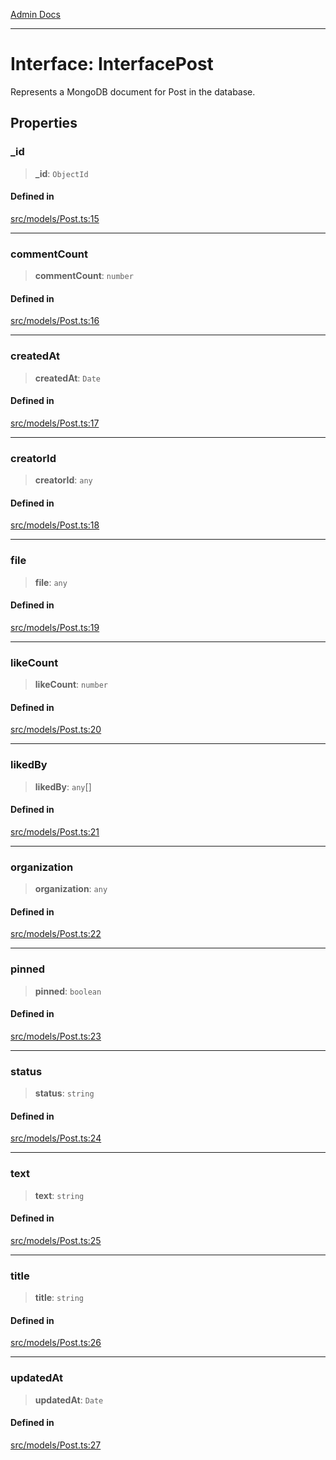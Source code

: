 [Admin Docs](/)

***

# Interface: InterfacePost

Represents a MongoDB document for Post in the database.

## Properties

### \_id

> **\_id**: `ObjectId`

#### Defined in

[src/models/Post.ts:15](https://github.com/Suyash878/talawa-api/blob/cfd688207611ba245c99edd8dbaccb2cdbf6a043/src/models/Post.ts#L15)

***

### commentCount

> **commentCount**: `number`

#### Defined in

[src/models/Post.ts:16](https://github.com/Suyash878/talawa-api/blob/cfd688207611ba245c99edd8dbaccb2cdbf6a043/src/models/Post.ts#L16)

***

### createdAt

> **createdAt**: `Date`

#### Defined in

[src/models/Post.ts:17](https://github.com/Suyash878/talawa-api/blob/cfd688207611ba245c99edd8dbaccb2cdbf6a043/src/models/Post.ts#L17)

***

### creatorId

> **creatorId**: `any`

#### Defined in

[src/models/Post.ts:18](https://github.com/Suyash878/talawa-api/blob/cfd688207611ba245c99edd8dbaccb2cdbf6a043/src/models/Post.ts#L18)

***

### file

> **file**: `any`

#### Defined in

[src/models/Post.ts:19](https://github.com/Suyash878/talawa-api/blob/cfd688207611ba245c99edd8dbaccb2cdbf6a043/src/models/Post.ts#L19)

***

### likeCount

> **likeCount**: `number`

#### Defined in

[src/models/Post.ts:20](https://github.com/Suyash878/talawa-api/blob/cfd688207611ba245c99edd8dbaccb2cdbf6a043/src/models/Post.ts#L20)

***

### likedBy

> **likedBy**: `any`[]

#### Defined in

[src/models/Post.ts:21](https://github.com/Suyash878/talawa-api/blob/cfd688207611ba245c99edd8dbaccb2cdbf6a043/src/models/Post.ts#L21)

***

### organization

> **organization**: `any`

#### Defined in

[src/models/Post.ts:22](https://github.com/Suyash878/talawa-api/blob/cfd688207611ba245c99edd8dbaccb2cdbf6a043/src/models/Post.ts#L22)

***

### pinned

> **pinned**: `boolean`

#### Defined in

[src/models/Post.ts:23](https://github.com/Suyash878/talawa-api/blob/cfd688207611ba245c99edd8dbaccb2cdbf6a043/src/models/Post.ts#L23)

***

### status

> **status**: `string`

#### Defined in

[src/models/Post.ts:24](https://github.com/Suyash878/talawa-api/blob/cfd688207611ba245c99edd8dbaccb2cdbf6a043/src/models/Post.ts#L24)

***

### text

> **text**: `string`

#### Defined in

[src/models/Post.ts:25](https://github.com/Suyash878/talawa-api/blob/cfd688207611ba245c99edd8dbaccb2cdbf6a043/src/models/Post.ts#L25)

***

### title

> **title**: `string`

#### Defined in

[src/models/Post.ts:26](https://github.com/Suyash878/talawa-api/blob/cfd688207611ba245c99edd8dbaccb2cdbf6a043/src/models/Post.ts#L26)

***

### updatedAt

> **updatedAt**: `Date`

#### Defined in

[src/models/Post.ts:27](https://github.com/Suyash878/talawa-api/blob/cfd688207611ba245c99edd8dbaccb2cdbf6a043/src/models/Post.ts#L27)
